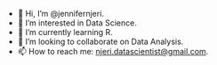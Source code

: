 - 👋 Hi, I’m @jennifernjeri.
- 👀 I’m interested in Data Science.
- 🌱 I’m currently learning R.
- 💞️ I’m looking to collaborate on Data Analysis.
- 📫 How to reach me: njeri.datascientist@gmail.com.

<!---
jennifernjeri/jennifernjeri is a ✨ special ✨ repository because its `README.md` (this file) appears on your GitHub profile.
You can click the Preview link to take a look at your changes.
--->
